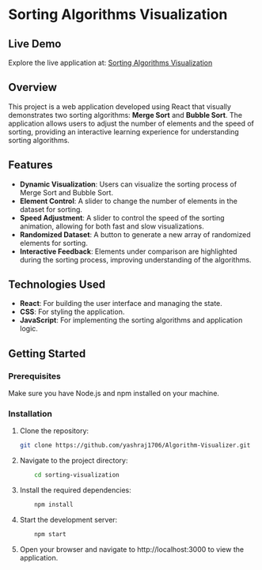 # Sorting Algorithms Visualization

## Live Demo

Explore the live application at: [Sorting Algorithms Visualization](https://algorithm-visualizer-liard.vercel.app/)

## Overview

This project is a web application developed using React that visually demonstrates two sorting algorithms: **Merge Sort** and **Bubble Sort**. The application allows users to adjust the number of elements and the speed of sorting, providing an interactive learning experience for understanding sorting algorithms.

## Features

- **Dynamic Visualization**: Users can visualize the sorting process of Merge Sort and Bubble Sort.
- **Element Control**: A slider to change the number of elements in the dataset for sorting.
- **Speed Adjustment**: A slider to control the speed of the sorting animation, allowing for both fast and slow visualizations.
- **Randomized Dataset**: A button to generate a new array of randomized elements for sorting.
- **Interactive Feedback**: Elements under comparison are highlighted during the sorting process, improving understanding of the algorithms.

## Technologies Used

- **React**: For building the user interface and managing the state.
- **CSS**: For styling the application.
- **JavaScript**: For implementing the sorting algorithms and application logic.

## Getting Started

### Prerequisites

Make sure you have Node.js and npm installed on your machine.

### Installation

1. Clone the repository:

   ```bash
   git clone https://github.com/yashraj1706/Algorithm-Visualizer.git
   ```

2. Navigate to the project directory:

    ```bash
        cd sorting-visualization
    ```

3. Install the required dependencies:

    ```bash
        npm install
    ```

4. Start the development server:

    ```bash
        npm start
     ```
     
5. Open your browser and navigate to http://localhost:3000 to view the application.

